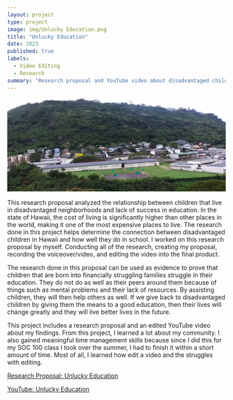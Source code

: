 ```yaml
---
layout: project
type: project
image: img/Unlucky Education.png
title: "Unlucky Education"
date: 2023
published: true
labels:
  - Video Editing
  - Research
summary: "Research proposal and YouTube video about disadvantaged children"
---
```

<img class="img-fluid" src="palolo.png">

This research proposal analyzed the relationship between children that live in disadvantaged neighborhoods and lack of success in education. In the state of Hawaii, the cost of living is significantly higher than other places in the world, making it one of the most expensive places to live. The research done in this project helps determine the connection between disadvantaged children in Hawaii and how well they do in school. I worked on this research proposal by myself. Conducting all of the research, creating my proposal, recording the voiceover/video, and editing the video into the final product.

The research done in this proposal can be used as evidence to prove that children that are born into financially struggling families struggle in their education. They do not do as well as their peers around them because of things such as mental problems and their lack of resources. By assisting children, they will then help others as well. If we give back to disadvantaged children by giving them the means to a good education, then their lives will change greatly and they will live better lives in the future. 

This project includes a research proposal and an edited YouTube video about my findings. From this project, I learned a lot about my community. I also gained meaningful time management skills because since I did this for my SOC 100 class I took over the summer, I had to finish it within a short amount of time. Most of all, I learned how edit a video and the struggles with editing. 

[Research Proposal: Unlucky Education](https://docs.google.com/document/d/14eFabzt6rV1p2cmt-p5teAMYenNocO_1HJjLPQB6SbI/edit?usp=sharing)

[YouTube: Unlucky Education](https://youtu.be/PqQ9tj-l4FI)

